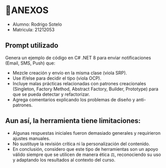 # 📎ANEXOS

- Alumno: Rodrigo Sotelo
- Matricula: 21212053

## Prompt utilizado
Genera un ejemplo de código en C# .NET 8 para enviar notificaciones (Email, SMS, Push) que:
- Mezcle creación y envío en la misma clase (viola SRP).
- Use if/else para decidir el tipo (viola OCP).
- Incluye malas prácticas relacionadas con patrones creacionales (Singleton, Factory Method, Abstract Factory, Builder, Prototype) para que se pueda detectar y refactorizar.
- Agrega comentarios explicando los problemas de diseño y anti-patrones.

## Aun así, la herramienta tiene limitaciones:

- Algunas respuestas iniciales fueron demasiado generales y requirieron ajustes manuales.
- No sustituye la revisión crítica ni la personalización del contenido.
- En conclusión, considero que este tipo de herramientas son un apoyo válido siempre que se utilicen de manera ética ⚖️, reconociendo su uso y adaptando los resultados al contexto del curso.
